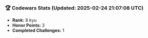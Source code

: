 ### 🏆 Codewars Stats (Updated: 2025-02-24 21:07:08 UTC)

- **Rank:** 8 kyu
- **Honor Points:** 3
- **Completed Challenges:** 1
